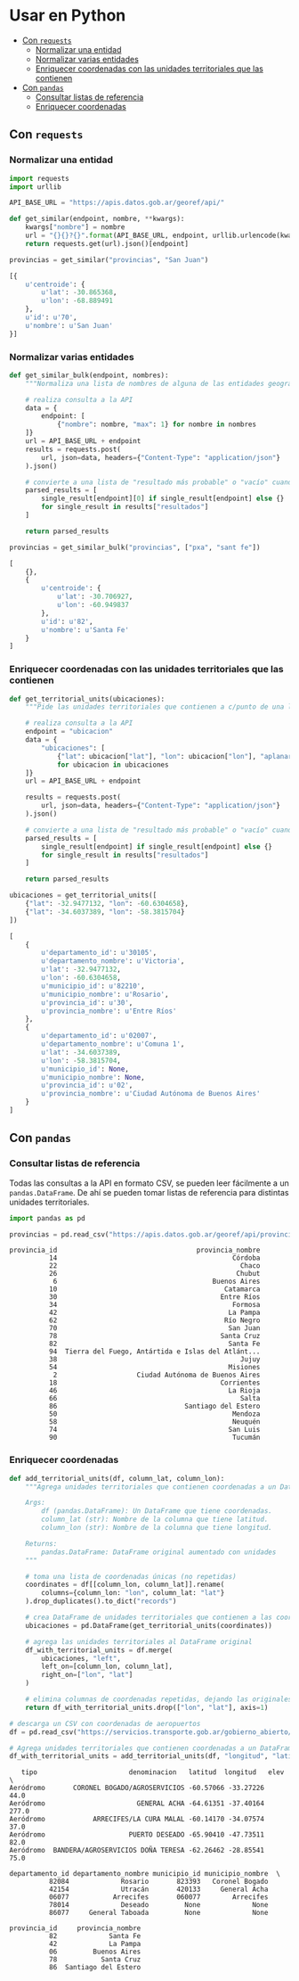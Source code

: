 # Usar en Python

<!-- START doctoc generated TOC please keep comment here to allow auto update -->
<!-- DON'T EDIT THIS SECTION, INSTEAD RE-RUN doctoc TO UPDATE -->
 

- [Con `requests`](#con-requests)
    - [Normalizar una entidad](#normalizar-una-entidad)
    - [Normalizar varias entidades](#normalizar-varias-entidades)
    - [Enriquecer coordenadas con las unidades territoriales que las contienen](#enriquecer-coordenadas-con-las-unidades-territoriales-que-las-contienen)
- [Con `pandas`](#con-pandas)
    - [Consultar listas de referencia](#consultar-listas-de-referencia)
    - [Enriquecer coordenadas](#enriquecer-coordenadas)

<!-- END doctoc generated TOC please keep comment here to allow auto update -->

## Con `requests`

### Normalizar una entidad

```python
import requests
import urllib

API_BASE_URL = "https://apis.datos.gob.ar/georef/api/"

def get_similar(endpoint, nombre, **kwargs):
    kwargs["nombre"] = nombre
    url = "{}{}?{}".format(API_BASE_URL, endpoint, urllib.urlencode(kwargs))
    return requests.get(url).json()[endpoint]

provincias = get_similar("provincias", "San Juan")
```

```python
[{
    u'centroide': {
        u'lat': -30.865368,
        u'lon': -68.889491
    },
    u'id': u'70',
    u'nombre': u'San Juan'
}]
```

### Normalizar varias entidades

```python
def get_similar_bulk(endpoint, nombres):
    """Normaliza una lista de nombres de alguna de las entidades geográficas."""

    # realiza consulta a la API
    data = {
        endpoint: [
            {"nombre": nombre, "max": 1} for nombre in nombres
    ]}
    url = API_BASE_URL + endpoint
    results = requests.post(
        url, json=data, headers={"Content-Type": "application/json"}
    ).json()

    # convierte a una lista de "resultado más probable" o "vacío" cuando no hay
    parsed_results = [
        single_result[endpoint][0] if single_result[endpoint] else {}
        for single_result in results["resultados"]
    ]

    return parsed_results

provincias = get_similar_bulk("provincias", ["pxa", "sant fe"])
```

```python
[
    {},
    {
        u'centroide': {
            u'lat': -30.706927,
            u'lon': -60.949837
        },
        u'id': u'82',
        u'nombre': u'Santa Fe'
    }
]
```

### Enriquecer coordenadas con las unidades territoriales que las contienen

```python
def get_territorial_units(ubicaciones):
    """Pide las unidades territoriales que contienen a c/punto de una lista de coordenadas."""

    # realiza consulta a la API
    endpoint = "ubicacion"
    data = {
        "ubicaciones": [
            {"lat": ubicacion["lat"], "lon": ubicacion["lon"], "aplanar": True}
            for ubicacion in ubicaciones
    ]}
    url = API_BASE_URL + endpoint

    results = requests.post(
        url, json=data, headers={"Content-Type": "application/json"}
    ).json()

    # convierte a una lista de "resultado más probable" o "vacío" cuando no hay
    parsed_results = [
        single_result[endpoint] if single_result[endpoint] else {}
        for single_result in results["resultados"]
    ]

    return parsed_results

ubicaciones = get_territorial_units([
    {"lat": -32.9477132, "lon": -60.6304658},
    {"lat": -34.6037389, "lon": -58.3815704}
])
```

```python
[
    {
        u'departamento_id': u'30105',
        u'departamento_nombre': u'Victoria',
        u'lat': -32.9477132,
        u'lon': -60.6304658,
        u'municipio_id': u'82210',
        u'municipio_nombre': u'Rosario',
        u'provincia_id': u'30',
        u'provincia_nombre': u'Entre Ríos'
    },
    {
        u'departamento_id': u'02007',
        u'departamento_nombre': u'Comuna 1',
        u'lat': -34.6037389,
        u'lon': -58.3815704,
        u'municipio_id': None,
        u'municipio_nombre': None,
        u'provincia_id': u'02',
        u'provincia_nombre': u'Ciudad Autónoma de Buenos Aires'
    }
]
```

## Con `pandas`

### Consultar listas de referencia

Todas las consultas a la API en formato CSV, se pueden leer fácilmente a un `pandas.DataFrame`. De ahí se pueden tomar listas de referencia para distintas unidades territoriales.

```python
import pandas as pd

provincias = pd.read_csv("https://apis.datos.gob.ar/georef/api/provincias?formato=csv")
```

```
provincia_id                                   provincia_nombre
          14                                            Córdoba
          22                                              Chaco
          26                                             Chubut
           6                                       Buenos Aires
          10                                          Catamarca
          30                                         Entre Ríos
          34                                            Formosa
          42                                           La Pampa
          62                                          Río Negro
          70                                           San Juan
          78                                         Santa Cruz
          82                                           Santa Fe
          94  Tierra del Fuego, Antártida e Islas del Atlánt...
          38                                              Jujuy
          54                                           Misiones
           2                    Ciudad Autónoma de Buenos Aires
          18                                         Corrientes
          46                                           La Rioja
          66                                              Salta
          86                                Santiago del Estero
          50                                            Mendoza
          58                                            Neuquén
          74                                           San Luis
          90                                            Tucumán
```

### Enriquecer coordenadas

```python
def add_territorial_units(df, column_lat, column_lon):
    """Agrega unidades territoriales que contienen coordenadas a un DataFrame.

    Args:
        df (pandas.DataFrame): Un DataFrame que tiene coordenadas.
        column_lat (str): Nombre de la columna que tiene latitud.
        column_lon (str): Nombre de la columna que tiene longitud.

    Returns:
        pandas.DataFrame: DataFrame original aumentado con unidades       territoriales que contienen a las coordenadas.
    """

    # toma una lista de coordenadas únicas (no repetidas)
    coordinates = df[[column_lon, column_lat]].rename(
        columns={column_lon: "lon", column_lat: "lat"}
    ).drop_duplicates().to_dict("records")

    # crea DataFrame de unidades territoriales que contienen a las coordenadas
    ubicaciones = pd.DataFrame(get_territorial_units(coordinates))

    # agrega las unidades territoriales al DataFrame original
    df_with_territorial_units = df.merge(
        ubicaciones, "left",
        left_on=[column_lon, column_lat],
        right_on=["lon", "lat"]
    )

    # elimina columnas de coordenadas repetidas, dejando las originales
    return df_with_territorial_units.drop(["lon", "lat"], axis=1)

# descarga un CSV con coordenadas de aeropuertos
df = pd.read_csv("https://servicios.transporte.gob.ar/gobierno_abierto/descargar.php?t=aeropuertos&d=detalle", sep=";")

# Agrega unidades territoriales que contienen coordenadas a un DataFrame
df_with_territorial_units = add_territorial_units(df, "longitud", "latitud")
```

```
   tipo                       denominacion   latitud  longitud   elev  \
Aeródromo       CORONEL BOGADO/AGROSERVICIOS -60.57066 -33.27226   44.0
Aeródromo                       GENERAL ACHA -64.61351 -37.40164  277.0
Aeródromo            ARRECIFES/LA CURA MALAL -60.14170 -34.07574   37.0
Aeródromo                     PUERTO DESEADO -65.90410 -47.73511   82.0
Aeródromo  BANDERA/AGROSERVICIOS DOÑA TERESA -62.26462 -28.85541   75.0

departamento_id departamento_nombre municipio_id municipio_nombre  \
          82084             Rosario       823393   Coronel Bogado
          42154             Utracán       420133     General Acha
          06077           Arrecifes       060077        Arrecifes
          78014             Deseado         None             None
          86077     General Taboada         None             None

provincia_id     provincia_nombre
          82             Santa Fe
          42             La Pampa
          06         Buenos Aires
          78           Santa Cruz
          86  Santiago del Estero
```

<!-- ## Con `data-cleaner` -->

